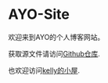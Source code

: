 # AYO-Site

欢迎来到AYO的个人博客网站。

获取源文件请访问[Github仓库](https://github.com/AYO-Al/markdown).

也欢迎访问[kelly的小屋](https://kelly1118.gitbook.io/kelly1118-site/).

